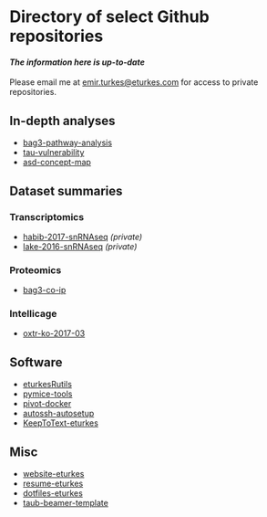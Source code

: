 # Directory of select Github repositories
#### *The information here is up-to-date*
Please email me at emir.turkes@eturkes.com for access to private repositories.

## In-depth analyses
- [bag3-pathway-analysis](https://github.com/eturkes/bag3-pathway-analysis)
- [tau-vulnerability](https://github.com/eturkes/tau-vulnerability)
- [asd-concept-map](https://github.com/eturkes/asd-concept-map)

## Dataset summaries

### Transcriptomics
- [habib-2017-snRNAseq](https://github.com/eturkes/habib-2017-snRNAseq) *(private)*
- [lake-2016-snRNAseq](https://github.com/eturkes/lake-2016-snRNAseq) *(private)*

### Proteomics
- [bag3-co-ip](https://github.com/eturkes/bag3-co-ip)

### Intellicage
- [oxtr-ko-2017-03](https://github.com/eturkes/oxtr-ko-2017-03)

## Software

- [eturkesRutils](https://github.com/eturkes/eturkesRutils)
- [pymice-tools](https://github.com/eturkes/pymice-tools)
- [pivot-docker](https://github.com/eturkes/pivot-docker)
- [autossh-autosetup](https://github.com/eturkes/autossh-autosetup)
- [KeepToText-eturkes](https://github.com/eturkes/KeepToText-eturkes)

## Misc

- [website-eturkes](https://github.com/eturkes/website-eturkes)
- [resume-eturkes](https://github.com/eturkes/resume-eturkes)
- [dotfiles-eturkes](https://github.com/eturkes/dotfiles-eturkes)
- [taub-beamer-template](https://github.com/eturkes/taub-beamer-template)
